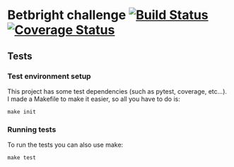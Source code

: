 # Betbright challenge [![Build Status](https://travis-ci.org/pablopalacios/betbright.svg?branch=master)](https://travis-ci.org/pablopalacios/betbright) [![Coverage Status](https://coveralls.io/repos/github/pablopalacios/betbright/badge.svg?branch=master)](https://coveralls.io/github/pablopalacios/betbright?branch=master)

## Tests

### Test environment setup

This project has some test dependencies (such as pytest, coverage,
etc...). I made a Makefile to make it easier, so all you have to do is:

    make init

### Running tests

To run the tests you can also use make:

    make test
